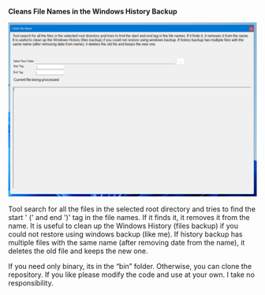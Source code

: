 **Cleans File Names in the Windows History Backup**

![Clean File Names](./CleanFileNames.jpg)

Tool search for all the files in the selected root directory and tries to find the start ' (' and end ')' tag in the file names. If it finds it, it removes it from the name. It is useful to clean up the Windows History (files backup) if you could not restore using windows backup (like me). If history backup has multiple files with the same name (after removing date from the name), it deletes the old file and keeps the new one.

If you need only binary, its in the “bin” folder. Otherwise, you can clone the repository. If you like please modify the code and use at your own. I take no responsibility.
